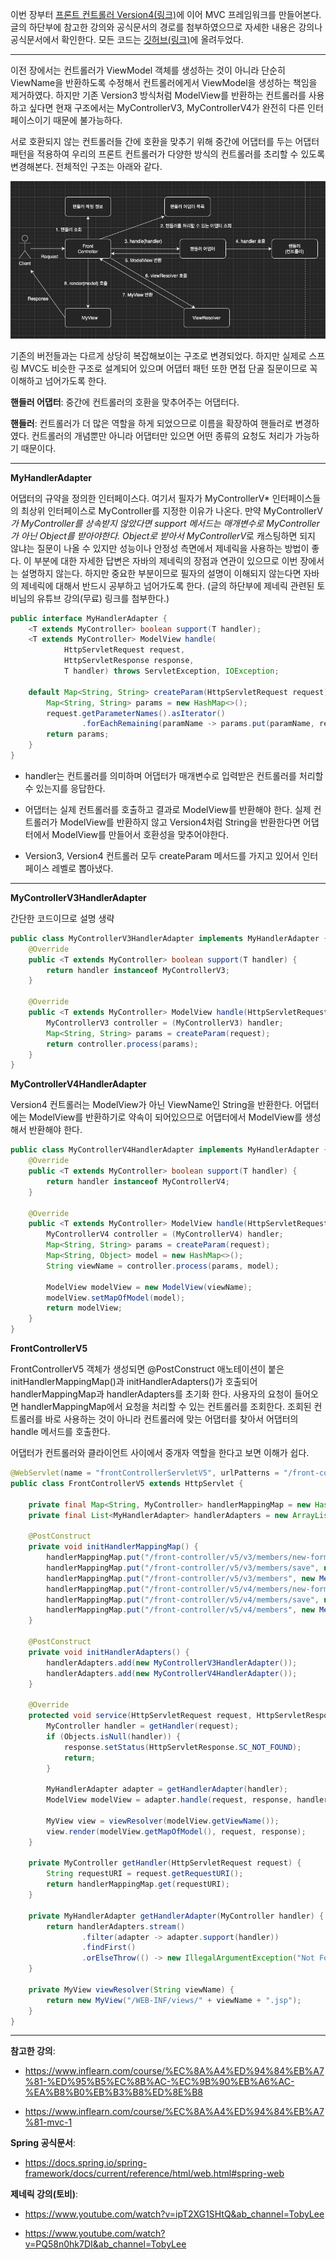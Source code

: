 이번 장부터 [프론트 컨트롤러 Version4(링크)](https://imprint.tistory.com/190?category=1067499)에 이어 MVC 프레임워크를 만들어본다.
글의 하단부에 참고한 강의와 공식문서의 경로를 첨부하였으므로 자세한 내용은 강의나 공식문서에서 확인한다.
모든 코드는 [깃허브(링크)](https://github.com/roy-zz/mvc)에 올려두었다.

---

이전 장에서는 컨트롤러가 ViewModel 객체를 생성하는 것이 아니라 단순히 ViewName을 반환하도록 수정해서 컨트롤러에게서 ViewModel을 생성하는 책임을 제거하였다.
하지만 기존 Version3 방식처럼 ModelView를 반환하는 컨트롤러를 사용하고 싶다면 현재 구조에서는 MyControllerV3, MyControllerV4가 완전히 다른 인터페이스이기 때문에 불가능하다.

서로 호환되지 않는 컨트롤러들 간에 호환을 맞추기 위해 중간에 어댑터를 두는 어댑터 패턴을 적용하여 우리의 프론트 컨트롤러가 다양한 방식의 컨트롤러를 초리할 수 있도록 변경해본다.
전체적인 구조는 아래와 같다.

![](image/v5-diagram.png)

기존의 버전들과는 다르게 상당히 복잡해보이는 구조로 변경되었다. 하지만 실제로 스프링 MVC도 비슷한 구조로 설계되어 있으며 어댑터 패턴 또한 면접 단골 질문이므로 꼭 이해하고 넘어가도록 한다.

**핸들러 어댑터**: 중간에 컨트롤러의 호환을 맞추어주는 어댑터다.

**핸들러**: 컨트롤러가 더 많은 역할을 하게 되었으므로 이름을 확장하여 핸들러로 변경하였다. 컨트롤러의 개념뿐만 아니라 어댑터만 있으면 어떤 종류의 요청도 처리가 가능하기 때문이다.

---

**MyHandlerAdapter**

어댑터의 규약을 정의한 인터페이스다.
여기서 필자가 MyControllerV* 인터페이스들의 최상위 인터페이스로 MyController를 지정한 이유가 나온다.
만약 MyControllerV*가 MyController를 상속받지 않았다면 support 메서드는 매개변수로 MyController가 아닌 Object를 받아야한다.
Object로 받아서 MyControllerV*로 캐스팅하면 되지 않냐는 질문이 나올 수 있지만 성능이나 안정성 측면에서 제네릭을 사용하는 방법이 좋다.
이 부분에 대한 자세한 답변은 자바의 제네릭의 장점과 연관이 있으므로 이번 장에서는 설명하지 않는다. 
하지만 중요한 부분이므로 필자의 설명이 이해되지 않는다면 자바의 제네릭에 대해서 반드시 공부하고 넘어가도록 한다. (글의 하단부에 제네릭 관련된 토비님의 유튜브 강의(무료) 링크를 첨부한다.)

```java
public interface MyHandlerAdapter {
    <T extends MyController> boolean support(T handler);
    <T extends MyController> ModelView handle(
            HttpServletRequest request,
            HttpServletResponse response,
            T handler) throws ServletException, IOException;

    default Map<String, String> createParam(HttpServletRequest request) {
        Map<String, String> params = new HashMap<>();
        request.getParameterNames().asIterator()
                .forEachRemaining(paramName -> params.put(paramName, request.getParameter(paramName)));
        return params;
    }
}
```

- handler는 컨트롤러를 의미하며 어댑터가 매개변수로 입력받은 컨트롤러를 처리할 수 있는지를 응답한다.

- 어댑터는 실제 컨트롤러를 호출하고 결과로 ModelView를 반환해야 한다.
  실제 컨트롤러가 ModelView를 반환하지 않고 Version4처럼 String을 반환한다면 어댑터에서 ModelView를 만들어서 호환성을 맞추어야한다.

- Version3, Version4 컨트롤러 모두 createParam 메서드를 가지고 있어서 인터페이스 레벨로 뽑아냈다.

---

**MyControllerV3HandlerAdapter**

간단한 코드이므로 설명 생략

```java
public class MyControllerV3HandlerAdapter implements MyHandlerAdapter {
    @Override
    public <T extends MyController> boolean support(T handler) {
        return handler instanceof MyControllerV3;
    }

    @Override
    public <T extends MyController> ModelView handle(HttpServletRequest request, HttpServletResponse response, T handler) throws ServletException, IOException {
        MyControllerV3 controller = (MyControllerV3) handler;
        Map<String, String> params = createParam(request);
        return controller.process(params);
    }
}
```

**MyControllerV4HandlerAdapter**

Version4 컨트롤러는 ModelView가 아닌 ViewName인 String을 반환한다.
어댑터에는 ModelView를 반환하기로 약속이 되어있으므로 어댑터에서 ModelView를 생성해서 반환해야 한다.

```java
public class MyControllerV4HandlerAdapter implements MyHandlerAdapter {
    @Override
    public <T extends MyController> boolean support(T handler) {
        return handler instanceof MyControllerV4;
    }

    @Override
    public <T extends MyController> ModelView handle(HttpServletRequest request, HttpServletResponse response, T handler) throws ServletException, IOException {
        MyControllerV4 controller = (MyControllerV4) handler;
        Map<String, String> params = createParam(request);
        Map<String, Object> model = new HashMap<>();
        String viewName = controller.process(params, model);

        ModelView modelView = new ModelView(viewName);
        modelView.setMapOfModel(model);
        return modelView;
    }
}
```

**FrontControllerV5**

FrontControllerV5 객체가 생성되면 @PostConstruct 애노테이션이 붙은 initHandlerMappingMap()과 initHandlerAdapters()가 호출되어 handlerMappingMap과 handlerAdapters를 초기화 한다.
사용자의 요청이 들어오면 handlerMappingMap에서 요청을 처리할 수 있는 컨트롤러를 조회한다.
조회된 컨트롤러를 바로 사용하는 것이 아니라 컨트롤러에 맞는 어댑터를 찾아서 어댑터의 handle 메서드를 호출한다.

어댑터가 컨트롤러와 클라이언트 사이에서 중개자 역할을 한다고 보면 이해가 쉽다.

```java
@WebServlet(name = "frontControllerServletV5", urlPatterns = "/front-controller/v5/*")
public class FrontControllerV5 extends HttpServlet {

    private final Map<String, MyController> handlerMappingMap = new HashMap<>();
    private final List<MyHandlerAdapter> handlerAdapters = new ArrayList<>();

    @PostConstruct
    private void initHandlerMappingMap() {
        handlerMappingMap.put("/front-controller/v5/v3/members/new-form", new MemberFormControllerV3());
        handlerMappingMap.put("/front-controller/v5/v3/members/save", new MemberSaveControllerV3());
        handlerMappingMap.put("/front-controller/v5/v3/members", new MemberListControllerV3());
        handlerMappingMap.put("/front-controller/v5/v4/members/new-form", new MemberFormControllerV4());
        handlerMappingMap.put("/front-controller/v5/v4/members/save", new MemberSaveControllerV4());
        handlerMappingMap.put("/front-controller/v5/v4/members", new MemberListControllerV4());
    }

    @PostConstruct
    private void initHandlerAdapters() {
        handlerAdapters.add(new MyControllerV3HandlerAdapter());
        handlerAdapters.add(new MyControllerV4HandlerAdapter());
    }

    @Override
    protected void service(HttpServletRequest request, HttpServletResponse response) throws ServletException, IOException {
        MyController handler = getHandler(request);
        if (Objects.isNull(handler)) {
            response.setStatus(HttpServletResponse.SC_NOT_FOUND);
            return;
        }

        MyHandlerAdapter adapter = getHandlerAdapter(handler);
        ModelView modelView = adapter.handle(request, response, handler);

        MyView view = viewResolver(modelView.getViewName());
        view.render(modelView.getMapOfModel(), request, response);
    }

    private MyController getHandler(HttpServletRequest request) {
        String requestURI = request.getRequestURI();
        return handlerMappingMap.get(requestURI);
    }

    private MyHandlerAdapter getHandlerAdapter(MyController handler) {
        return handlerAdapters.stream()
                .filter(adapter -> adapter.support(handler))
                .findFirst()
                .orElseThrow(() -> new IllegalArgumentException("Not Found Adapter"));
    }

    private MyView viewResolver(String viewName) {
        return new MyView("/WEB-INF/views/" + viewName + ".jsp");
    }
}
```

---

**참고한 강의**:

- https://www.inflearn.com/course/%EC%8A%A4%ED%94%84%EB%A7%81-%ED%95%B5%EC%8B%AC-%EC%9B%90%EB%A6%AC-%EA%B8%B0%EB%B3%B8%ED%8E%B8

- https://www.inflearn.com/course/%EC%8A%A4%ED%94%84%EB%A7%81-mvc-1

**Spring 공식문서**:

- https://docs.spring.io/spring-framework/docs/current/reference/html/web.html#spring-web

**제네릭 강의(토비)**:

- https://www.youtube.com/watch?v=ipT2XG1SHtQ&ab_channel=TobyLee

- https://www.youtube.com/watch?v=PQ58n0hk7DI&ab_channel=TobyLee